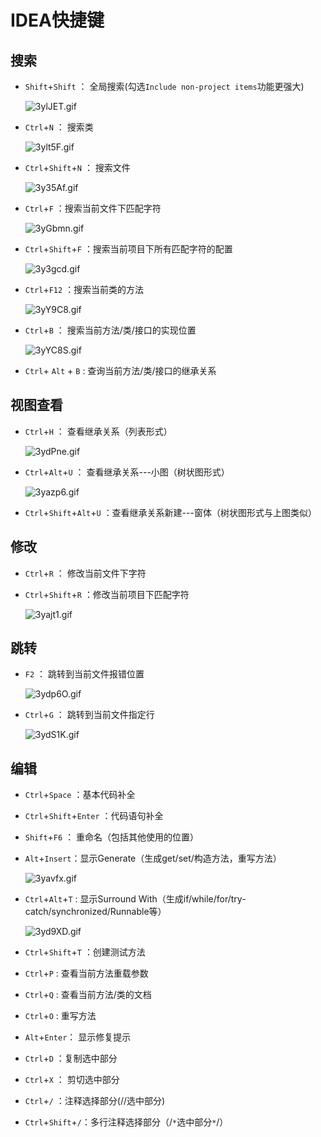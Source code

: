 # IDEA快捷键

## 搜索

* `Shift`+`Shift` ： 全局搜索(勾选`Include non-project items`功能更强大)

  ![3ylJET.gif](https://s2.ax1x.com/2020/02/29/3ylJET.gif)

* `Ctrl`+`N` ： 搜索类

  ![3ylt5F.gif](https://s2.ax1x.com/2020/02/29/3ylt5F.gif)

* `Ctrl`+`Shift`+`N` ： 搜索文件

  ![3y35Af.gif](https://s2.ax1x.com/2020/02/29/3y35Af.gif)

* `Ctrl`+`F` ：搜索当前文件下匹配字符

  ![3yGbmn.gif](https://s2.ax1x.com/2020/02/29/3yGbmn.gif)

* `Ctrl`+`Shift`+`F` ：搜索当前项目下所有匹配字符的配置

  ![3y3gcd.gif](https://s2.ax1x.com/2020/02/29/3y3gcd.gif)

* `Ctrl`+`F12` ：搜索当前类的方法

  ![3yY9C8.gif](https://s2.ax1x.com/2020/02/29/3yY9C8.gif)

* `Ctrl`+`B` ： 搜索当前方法/类/接口的实现位置

  ![3yYC8S.gif](https://s2.ax1x.com/2020/02/29/3yYC8S.gif)
  
* `Ctrl`+ `Alt` + `B` : 查询当前方法/类/接口的继承关系

## 视图查看

* `Ctrl`+`H` ： 查看继承关系（列表形式）

  ![3ydPne.gif](https://s2.ax1x.com/2020/02/29/3ydPne.gif)

* `Ctrl`+`Alt`+`U` ： 查看继承关系---小图（树状图形式）

  ![3yazp6.gif](https://s2.ax1x.com/2020/02/29/3yazp6.gif)

* `Ctrl`+`Shift`+`Alt`+`U` ：查看继承关系新建---窗体（树状图形式与上图类似）

## 修改

* `Ctrl`+`R` ： 修改当前文件下字符

* `Ctrl`+`Shift`+`R` ：修改当前项目下匹配字符

  ![3yajt1.gif](https://s2.ax1x.com/2020/02/29/3yajt1.gif)

## 跳转

* `F2` ： 跳转到当前文件报错位置

  ![3ydp6O.gif](https://s2.ax1x.com/2020/02/29/3ydp6O.gif)

* `Ctrl`+`G` ： 跳转到当前文件指定行

  ![3ydS1K.gif](https://s2.ax1x.com/2020/02/29/3ydS1K.gif)

## 编辑

* `Ctrl`+`Space` ：基本代码补全

* `Ctrl`+`Shift`+`Enter` ：代码语句补全

* `Shift`+`F6` ： 重命名（包括其他使用的位置）

* `Alt`+`Insert`：显示Generate（生成get/set/构造方法，重写方法）

  ![3yavfx.gif](https://s2.ax1x.com/2020/02/29/3yavfx.gif)

* `Ctrl`+`Alt`+`T` : 显示Surround With（生成if/while/for/try-catch/synchronized/Runnable等）

  ![3yd9XD.gif](https://s2.ax1x.com/2020/02/29/3yd9XD.gif)

* `Ctrl`+`Shift`+`T` ：创建测试方法

* `Ctrl`+`P` : 查看当前方法重载参数

* `Ctrl`+`Q` : 查看当前方法/类的文档

* `Ctrl`+`O` : 重写方法

* `Alt`+`Enter`： 显示修复提示

* `Ctrl`+`D` ：复制选中部分

* `Ctrl`+`X` ： 剪切选中部分

* `Ctrl`+`/` ：注释选择部分(//选中部分)

* `Ctrl`+`Shift`+`/`：多行注释选择部分（/`*`选中部分`*`/）

